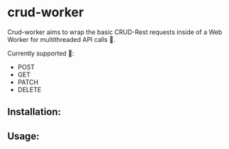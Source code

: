 # crud-worker

Crud-worker aims to wrap the basic CRUD-Rest requests inside of a Web Worker for multithreaded API calls 🚀.

Currently supported 🥳:
  * POST
  * GET
  * PATCH
  * DELETE

## Installation:

## Usage:
